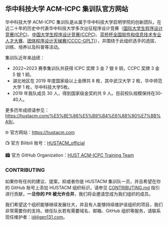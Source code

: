 ## 华中科技大学 ACM-ICPC 集训队官方网站

华中科技大学 ACM-ICPC 集训队是从属于华中科技大学启明学院的创新团队，在近二十年的历史中代表华中科技大学多次出征程序设计竞赛（[国际大学生程序设计竞赛(ICPC)](https://icpc.global/)、[中国大学生程序设计竞赛(CCPC)](https://ccpc.io/)、[蓝桥杯全国软件和信息技术专业人才大赛](https://dasai.lanqiao.cn/)、[团体程序设计天梯赛(CCCC-GPLT)](https://gplt.patest.cn/regulation)），并围绕于此组织选手的选拔、训练、培养以及科普等活动。

集训队近年来战绩：

- 2022~2023 赛季集训队共获得 ICPC 奖牌 3 金 7 银 8 铜，CCPC 奖牌 3 金 5 银 1 铜。
-	湖北地区在 2019 年度国家级以上金牌共 8 枚，其中武汉大学 2 枚，华中师范大学 1 枚，华中科技大学5枚。
-	2019 年我队成员 30 人，得到国家级金奖的共 9 人。目前校队规模保持在30-40人。

更多历年成绩请参见：<https://hustacm.com/%E5%8E%86%E5%B9%B4%E6%88%90%E7%BB%A9/>。

🌐 官方网站：<https://hustacm.com>

📺 官方 Bilibili 账号：[HUSTACM_official](https://space.bilibili.com/321840908)

🏙️ 官方 GitHub Organization：[HUST ACM-ICPC Training Team](https://github.com/HUSTACM)

### CONTRIBUTING

如果你有任何的建议、提案，抑或者你是 HUSTACM 集训队一员，并且希望在你的 GitHub 账号上添加 HUSTACM 组织标识，请参见 [CONTRIBUTING.md](https://github.com/HUSTACM/.github/blob/main/profile/CONTRIBUTING.md) 指引进行贡献，**一旦你的 PR 被允许合并**，我们将会邀请您成为我们组织的成员。

我们希望这个组织能够继续发展壮大，并且有人能够持续维护该组织的项目，我们非常需要你的支持。继任队长若有需要域名、邮箱、GitHub 组织等服务，请联系现任维护者：[i@ligen131.com](mailto:i@ligen131.com)。
